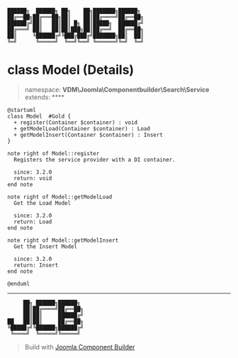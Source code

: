 ```
██████╗  ██████╗ ██╗    ██╗███████╗██████╗
██╔══██╗██╔═══██╗██║    ██║██╔════╝██╔══██╗
██████╔╝██║   ██║██║ █╗ ██║█████╗  ██████╔╝
██╔═══╝ ██║   ██║██║███╗██║██╔══╝  ██╔══██╗
██║     ╚██████╔╝╚███╔███╔╝███████╗██║  ██║
╚═╝      ╚═════╝  ╚══╝╚══╝ ╚══════╝╚═╝  ╚═╝
```
# class Model (Details)
> namespace: **VDM\Joomla\Componentbuilder\Search\Service**
> extends: ****
```uml
@startuml
class Model  #Gold {
  + register(Container $container) : void
  + getModelLoad(Container $container) : Load
  + getModelInsert(Container $container) : Insert
}

note right of Model::register
  Registers the service provider with a DI container.

  since: 3.2.0
  return: void
end note

note right of Model::getModelLoad
  Get the Load Model

  since: 3.2.0
  return: Load
end note

note right of Model::getModelInsert
  Get the Insert Model

  since: 3.2.0
  return: Insert
end note
 
@enduml
```

---
```
     ██╗ ██████╗██████╗
     ██║██╔════╝██╔══██╗
     ██║██║     ██████╔╝
██   ██║██║     ██╔══██╗
╚█████╔╝╚██████╗██████╔╝
 ╚════╝  ╚═════╝╚═════╝
```
> Build with [Joomla Component Builder](https://git.vdm.dev/joomla/Component-Builder)

